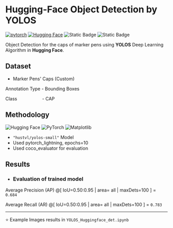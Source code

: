 # Hugging-Face Object Detection by YOLOS

[![pytorch](https://img.shields.io/badge/PyTorch-2.6.0-EE4C2C.svg?style=flat&logo=pytorch)](https://pytorch.org)
[![Hugging Face](https://img.shields.io/badge/-Hugging_Face-3B4252?style=flat&logo=huggingface&logoColor=)](https://huggingface.co/)
![Static Badge](https://img.shields.io/badge/Object-Detection-cyan)
![Static Badge](https://img.shields.io/badge/YOLOS-8A2BE2)

Object Detection for the caps of marker pens using **YOLOS** Deep Learning Algorithm in **Hugging Face**.

## Dataset
- Marker Pens' Caps (Custom)

Annotation Type - Bounding Boxes

Class &nbsp; &nbsp; &nbsp; &nbsp; &nbsp; &nbsp; &nbsp; &nbsp; &ensp; - CAP

## Methodology
![Hugging Face](https://img.shields.io/badge/-HuggingFace-yellow?style=for-the-badge&logo=HuggingFace&logoColor=black&logoHeight=20)
![PyTorch](https://img.shields.io/badge/PyTorch-EE4C2C?style=for-the-badge&logo=pytorch&logoColor=white)
![Matplotlib](https://img.shields.io/badge/-Matplotlib-11557C?style=for-the-badge&logo=python&logoColor=white)

- `"hustvl/yolos-small"` Model
- Used pytorch_lightning, epochs=10
- Used coco_evaluator for evaluation

## Results
- ### Evaluation of trained model

Average Precision  (AP) @[ IoU=0.50:0.95 | area=   all | maxDets=100 ] = `0.684`

Average Recall     (AR) @[ IoU=0.50:0.95 | area=   all | maxDets=100 ] = `0.783`

---
⭐ Example Images results in `YOLOS_Huggingface_det.ipynb`
